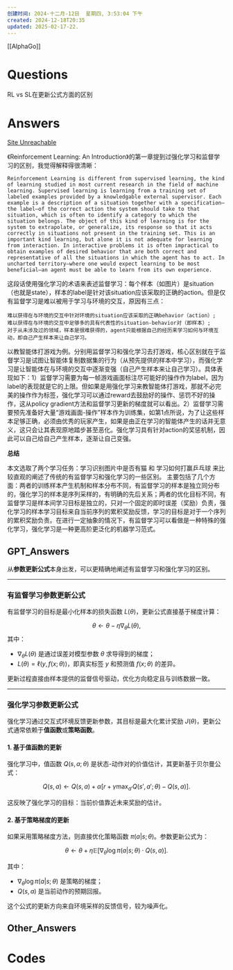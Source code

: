 ```yaml
---
创建时间: 2024-十二月-12日  星期四, 3:53:04 下午
created: 2024-12-18T20:35
updated: 2025-02-17-22.
---
```

[[AlphaGo]]

# Questions
RL vs SL在更新公式方面的区别

# Answers
[Site Unreachable](https://www.zhihu.com/question/361099606/answer/1853785280?utm_psn=1850573945666932736)

《Reinforcement Learning: An Introduction》的第一章提到过强化学习和监督学习的区别，我觉得解释得很清晰：

    Reinforcement Learning is different from supervised learning, the kind of learning studied in most current research in the field of machine learning. Supervised learning is learning from a training set of labeled examples provided by a knowledgable external supervisor. Each example is a description of a situation together with a specification—the label—of the correct action the system should take to that situation, which is often to identify a category to which the situation belongs. The object of this kind of learning is for the system to extrapolate, or generalize, its response so that it acts correctly in situations not present in the training set. This is an important kind learning, but alone it is not adequate for learning from interaction. In interactive problems it is often impractical to obtain examples of desired behavior that are both correct and representative of all the situations in which the agent has to act. In uncharted territory—where one would expect learning to be most beneficial—an agent must be able to learn from its own experience.

这段话使用强化学习的术语来表述监督学习：每个样本（如图片）是situation（也就是state），样本的label是针对该situation应该采取的正确的action。但是仅有监督学习是难以被用于学习与环境的交互，原因有三点：

    难以获得在与环境的交互中针对环境的situation应该采取的正确behavior（action）;
    难以获得在与环境的交互中足够多的具有代表性的situation-behavior对（即样本）;
    对于从未涉及过的领域，样本是很难获得的，agent只能根据自己的经历来学习如何与环境互动，即自己产生样本来让自己学习。

以教智能体打游戏为例。分别用监督学习和强化学习去打游戏，核心区别就在于监督学习是试图让智能体复制数据集的行为（从预先提供的样本中学习），而强化学习是让智能体在与环境的交互中逐渐变强（自己产生样本来让自己学习）。具体表现如下：1）监督学习需要为每一帧游戏画面标注尽可能好的操作作为label，因为label的表现就是它的上限。但如果是用强化学习来教智能体打游戏，那就不必完美的操作作为标签，强化学习可以通过reward去鼓励好的操作、惩罚不好的操作，这从policy gradient方法和监督学习更新的梯度就可以看出。2）监督学习需要预先准备好大量“游戏画面-操作”样本作为训练集，如第1点所说，为了让这些样本足够正确，必须由优秀的玩家产生，如果是由正在学习的智能体产生的话并无意义，这只会让其表现原地踏步甚至恶化。强化学习具有针对action的奖惩机制，因此可以自己给自己产生样本，逐渐让自己变强。


**总结**

本文选取了两个学习任务：学习识别图片中是否有猫 和 学习如何打赢乒乓球 来比较直观的阐述了传统的有监督学习和强化学习的一些区别。 主要包括了几个方面：两者的训练样本产生机制和样本分布不同，有监督学习的样本是独立同分布的，强化学习的样本是序列采样的，有明确的先后关系；两者的优化目标不同，有监督学习是样本间学习目标是独立的，只对一个固定的即时误差（奖励）负责，强化学习的样本学习目标来自当前序列的累积奖励反馈，学习的目标是对于一个序列的累积奖励负责。在进行一定抽象的情况下，有监督学习可以看做是一种特殊的强化学习，强化学习是一种更高阶更泛化的机器学习范式。

## GPT_Answers
从**参数更新公式**本身出发，可以更精确地阐述有监督学习和强化学习的区别。

---

### 有监督学习参数更新公式
有监督学习的目标是最小化样本的损失函数 $L(\theta)$，更新公式直接基于梯度计算：

$$\theta \leftarrow \theta - \eta \nabla_\theta L(\theta),$$
其中：
- $\nabla_\theta L(\theta)$ 是通过误差对模型参数 $\theta$ 求导得到的梯度；
- $L(\theta) = \ell(y, f(x; \theta))$，即真实标签 $y$ 和预测值 $f(x; \theta)$ 的差异。

更新过程直接由样本提供的监督信号驱动，优化方向稳定且与训练数据一致。

---

### 强化学习参数更新公式
强化学习通过交互式环境反馈更新参数，其目标是最大化累计奖励 $J(\theta)$，更新公式通常依赖于**值函数**或**策略函数**。

#### 1. **基于值函数的更新**
强化学习中，值函数 $Q(s, a; \theta)$ 是状态-动作对的价值估计，其更新基于贝尔曼公式：

$$Q(s, a) \leftarrow Q(s, a) + \alpha \left[ r + \gamma \max_{a'} Q(s', a'; \theta) - Q(s, a) \right].$$

这反映了强化学习的目标：当前价值靠近未来奖励的估计。

#### 2. **基于策略梯度的更新**
如果采用策略梯度方法，则直接优化策略函数 $\pi(a|s; \theta)$。参数更新公式为：

$$\theta \leftarrow \theta + \eta \mathbb{E} \left[ \nabla_\theta \log \pi(a|s; \theta) \cdot Q(s, a) \right].$$

其中：
- $\nabla_\theta \log \pi(a|s; \theta)$ 是策略的梯度；
- $Q(s, a)$ 是当前动作的预期回报。

这个公式的更新方向来自环境采样的反馈信号，较为噪声化。

## Other_Answers


# Codes

```python

```
